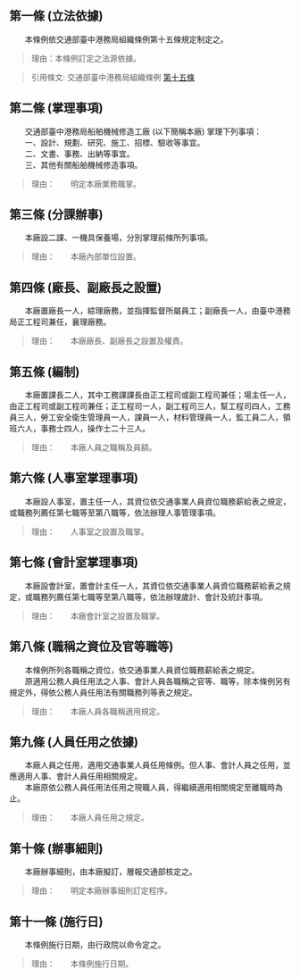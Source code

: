 第一條 (立法依據)
-----------------
　　本條例依交通部臺中港務局組織條例第十五條規定制定之。  
> 理由：本條例訂定之法源依據。

> 引用條文: 交通部臺中港務局組織條例 [第十五條](../../交通建設/港埠/交通部臺中港務局組織條例.md#第十五條-附屬機構之設置)



第二條 (掌理事項)
-----------------
　　交通部臺中港務局船舶機械修造工廠 (以下簡稱本廠) 掌理下列事項：  
　　一、設計、規劃、研究、施工、招標、驗收等事宜。  
　　二、文書、事務、出納等事宜。  
　　三、其他有關船舶機械修造事項。  
> 理由：　　明定本廠業務職掌。



第三條 (分課辦事)
-----------------
　　本廠設二課、一機具保養場，分別掌理前條所列事項。  
> 理由：　　本廠內部單位設置。



第四條 (廠長、副廠長之設置)
---------------------------
　　本廠置廠長一人，綜理廠務，並指揮監督所屬員工；副廠長一人，由臺中港務局正工程司兼任，襄理廠務。  
> 理由：　　本廠廠長、副廠長之設置及權責。



第五條 (編制)
-------------
　　本廠置課長二人，其中工務課課長由正工程司或副工程司兼任；場主任一人，由正工程司或副工程司兼任；正工程司一人，副工程司三人，幫工程司四人，工務員三人，勞工安全衛生管理員一人，課員一人，材料管理員一人，監工員二人，領班六人，事務士四人，操作士二十三人。  
> 理由：　　本廠人員之職稱及員額。



第六條 (人事室掌理事項)
-----------------------
　　本廠設人事室，置主任一人，其資位依交通事業人員資位職務薪給表之規定，或職務列薦任第七職等至第八職等，依法辦理人事管理事項。  
> 理由：　　人事室之設置及職掌。



第七條 (會計室掌理事項)
-----------------------
　　本廠設會計室，置會計主任一人，其資位依交通事業人員資位職務薪給表之規定，或職務列薦任第七職等至第八職等，依法辦理歲計、會計及統計事項。  
> 理由：　　本廠會計室之設置及職掌。



第八條 (職稱之資位及官等職等)
-----------------------------
　　本條例所列各職稱之資位，依交通事業人員資位職務薪給表之規定。  
　　原適用公務人員任用法之人事、會計人員各職稱之官等、職等，除本條例另有規定外，得依公務人員任用法有關職務列等表之規定。  
> 理由：　　本廠人員各職稱適用規定。



第九條 (人員任用之依據)
-----------------------
　　本廠人員之任用，適用交通事業人員任用條例。但人事、會計人員之任用，並應適用人事、會計人員任用相關規定。  
　　本廠原依公務人員任用法任用之現職人員，得繼續適用相關規定至離職時為止。  
> 理由：　　本廠人員任用之規定。



第十條 (辦事細則)
-----------------
　　本廠辦事細則，由本廠擬訂，層報交通部核定之。  
> 理由：　　明定本廠辦事細則訂定程序。



第十一條 (施行日)
-----------------
　　本條例施行日期，由行政院以命令定之。  
> 理由：　　本條例施行日期。